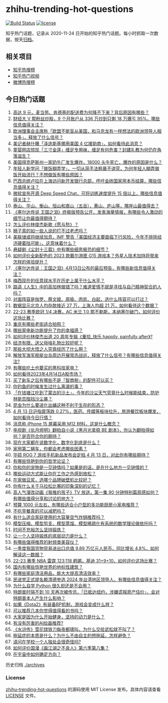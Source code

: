 # zhihu-trending-hot-questions

[![Build Status](https://github.com/justjavac/zhihu-trending-hot-questions/workflows/ci/badge.svg?branch=master)](https://github.com/justjavac/zhihu-trending-hot-questions/actions)
[![license](https://img.shields.io/github/license/justjavac/zhihu-trending-hot-questions)](https://github.com/justjavac/zhihu-trending-hot-questions/blob/master/LICENSE)

知乎热门话题，记录从 2020-11-24
日开始的知乎热门话题。每小时抓取一次数据，按天[归档](./archives)。

## 相关项目

- [知乎热搜榜](https://github.com/justjavac/zhihu-trending-top-search)
- [知乎热门视频](https://github.com/justjavac/zhihu-trending-hot-video)
- [微博热搜榜](https://github.com/justjavac/weibo-trending-hot-search)

## 今日热门话题

<!-- BEGIN -->
<!-- 最后更新时间 Fri Apr 14 2023 03:12:34 GMT+0800 (China Standard Time) -->

1. [高达 9 元，麦当劳、肯德基的配送费为何降不下来？背后原因有哪些？](https://www.zhihu.com/question/595324066)
1. [财经大 V 帮粉丝炒股，9 个月账户从 336 万炒到只剩 18 万爆亏 95%，哪些信息值得关注？](https://www.zhihu.com/question/595305140)
1. [欧洲理事会主席称「欧盟不能盲从美国，和马克龙有一样想法的欧洲领导人相当多」，释放了什么信号？](https://www.zhihu.com/question/595132786)
1. [美记者赫什曝「泽连斯基挪用美国 4 亿援助款」，如何看待此消息？](https://www.zhihu.com/question/595367199)
1. [童婴网店惊现「三寸金莲」缠足专用袜，缠足有何危害？封建礼教为何仍在角落滋生？](https://www.zhihu.com/question/595131643)
1. [美国得克萨斯州一家奶牛厂发生爆炸，18000 头牛死亡，爆炸的原因是什么？](https://www.zhihu.com/question/595354670)
1. [年轻人新学问「做饭糊弄学」，一切从简手法粗暴不讲究，为何年轻人糊弄做饭开始流行？不想做饭有哪些原因？](https://www.zhihu.com/question/595350624)
1. [巴西总统卢拉在上海访问新开发银行总部，呼吁金砖国家用本币结算，哪些信息值得关注？](https://www.zhihu.com/question/595372734)
1. [微软宣布开源 Deep Speed Chat，可将训练速度提升 15 倍以上，哪些信息值得关注？](https://www.zhihu.com/question/595311294)
1. [泰山、华山、衡山、恒山和嵩山（五岳），黄山、庐山等，哪座山最值得去？](https://www.zhihu.com/question/49004553)
1. [《塞尔达传说 王国之泪》终极版预告公开，发表海量情报，有哪些令人激动的细节让你最值得期待？](https://www.zhihu.com/question/595294455)
1. [怎么评价林俊杰新歌《愿与愁》？](https://www.zhihu.com/question/595445056)
1. [狮子真的如一些人说的打不过老虎吗？](https://www.zhihu.com/question/52247693)
1. [美联储或将继续加息，IMF 警告「美国经济主要面临下行风险，今年不排除经济硬着陆可能」，这意味着什么？](https://www.zhihu.com/question/595307307)
1. [悬疑剧《尘封十三载》中有哪些细思极恐的细节？](https://www.zhihu.com/question/594056002)
1. [如何评价全新配色的 2023 款戴尔游匣 G15 游戏本？外星人技术加持将带来怎样的体验提升？](https://www.zhihu.com/question/587142796)
1. [《塞尔达传说：王国之泪》4月13日公布的最后预告，有哪些新信息值得关注？](https://www.zhihu.com/question/595261626)
1. [梅西现在的任意球水平在历史上属于什么水平？](https://www.zhihu.com/question/38586300)
1. [路遥《人生》中的高加林做错了吗？难道爱情不就是寻找与自己精神契合的人吗？](https://www.zhihu.com/question/35755752)
1. [对面阵容是伽罗、蔡文姬、周瑜、肉凯、白起，选什么阵容可以打过？](https://www.zhihu.com/question/530278128)
1. [数据显示北京人均存款接近 27 万，上海人均超 21 万，如何看待这个数据？](https://www.zhihu.com/question/595206992)
1. [22-23 赛季欧冠 1/4 决赛，AC 米兰 1:0 那不勒斯，本纳塞尔破门，如何评价这场比赛？](https://www.zhihu.com/question/595261653)
1. [重庆有哪些老街适合拍照？](https://www.zhihu.com/question/485067761)
1. [哪些家电新功能提升了你的幸福感？](https://www.zhihu.com/question/595449538)
1. [如何评价林俊杰出道 20 周年专辑《重拾_快乐 happily, painfully after》?](https://www.zhihu.com/question/594798181)
1. [经济有限，送父母啥礼物比较好呢？](https://www.zhihu.com/question/594875461)
1. [那些大彻大悟之人究竟经历了什么啊？](https://www.zhihu.com/question/592116281)
1. [解放军海军舰艇台岛周边开展常态战巡，释放了什么信号？有哪些信息值得关注?](https://www.zhihu.com/question/595007915)
1. [有哪些吃土也要买的黑科技家电？](https://www.zhihu.com/question/589319595)
1. [如何看待2023年4月14日A股市场？](https://www.zhihu.com/question/595425854)
1. [买了新车之后有哪些不是「智商税」的配件可以买？](https://www.zhihu.com/question/579258242)
1. [你钓鱼的时候发生过什么离谱的事？](https://www.zhihu.com/question/468943312)
1. [「在钱塘江吃到了蒙古的沙土」，今年的沙尘天气究竟什么时候能结束，防护林能否阻挡沙尘暴？](https://www.zhihu.com/question/595310220)
1. [昆虫为什么要进化出蛹这种不利于生存的形态？](https://www.zhihu.com/question/502944559)
1. [4 月 13 日沪指震荡跌 0.27%，医药、传媒等板块拉升，旅游餐饮板块爆发，如何看待今日行情？](https://www.zhihu.com/question/595315099)
1. [消息称 iPhone 15 屏幕采用 M12 材料，这是什么概念？](https://www.zhihu.com/question/594932513)
1. [电视剧《长月烬明》翻拍自小说《黑月光拿稳 BE 剧本》，你认为翻拍得如何？是否符合你的期待？](https://www.zhihu.com/question/496786489)
1. [现在大家都在说数字化，数字化到底是什么？](https://www.zhihu.com/question/422307651)
1. [家用第二辆车，你都会考虑哪些因素？](https://www.zhihu.com/question/593149557)
1. [华硕 ROG 7 游戏手机新品发布会定档 4 月 13 日，对此你有哪些期待？](https://www.zhihu.com/question/591460450)
1. [有哪些惊艳到你的哲学论证？](https://www.zhihu.com/question/587082541)
1. [你和你的宠物是一见钟情吗？如果是的话，是在什么地方一见钟情的？](https://www.zhihu.com/question/591087423)
1. [哪些运动方式能让你在工作之外感到放松？](https://www.zhihu.com/question/594569812)
1. [在家做豆浆，选哪个品牌破壁机比较好？](https://www.zhihu.com/question/591285118)
1. [你有什么关于马拉松比赛的印象深刻的记忆？](https://www.zhihu.com/question/593680919)
1. [高人气漫改动画《我推的孩子》TV 放送，第一集 90 分钟特别篇观感如何？有哪些值得分享和讨论的地方？](https://www.zhihu.com/question/595119142)
1. [预算 1000 元左右，有哪些适合小户型的多功能厨房小家电推荐？](https://www.zhihu.com/question/591687791)
1. [不吃早餐真的可以减肥吗？](https://www.zhihu.com/question/584109574)
1. [有什么适合家庭使用的大容量空气炸锅推荐吗？](https://www.zhihu.com/question/591071749)
1. [模型压缩、模型剪支、模型蒸馏、模型稀疏化有系统的数学理论做依托吗？](https://www.zhihu.com/question/594296903)
1. [时间不充裕怎么坚持锻炼？](https://www.zhihu.com/question/594610229)
1. [让一个人坚持锻炼的底层动力是什么？](https://www.zhihu.com/question/594513909)
1. [有哪些值得推荐的射频类美容仪？](https://www.zhihu.com/question/586331634)
1. [一季度我国货物贸易进出口总值 9.89 万亿元人民币，同比增长 4.8%，如何解读这一数据？](https://www.zhihu.com/question/595303077)
1. [22-23 赛季 NBA 雷霆 123:118 鹈鹕，基迪 31+9+10，如何评价这场比赛？](https://www.zhihu.com/question/595293530)
1. [国内有哪些惊艳世界的地标性建筑？](https://www.zhihu.com/question/592475226)
1. [有哪些家庭清洁用品，能大大提高清洁效率？](https://www.zhihu.com/question/464512840)
1. [民进党正式提名赖清德参选 2024 年台湾地区领导人，有哪些信息值得关注？](https://www.zhihu.com/question/595138312)
1. [为什么自学 Python 很久却还是不会用？](https://www.zhihu.com/question/559713692)
1. [特朗普时隔不到 10 天再次被传讯，「已抵达纽约，涉嫌谎报房产估价」，会对特朗普本人产生什么影响？](https://www.zhihu.com/question/595369188)
1. [如果《Dota2》有装备BP机制，游戏会变成什么样？](https://www.zhihu.com/question/587304617)
1. [可以推荐几本你觉得值得看的书吗？](https://www.zhihu.com/question/595038953)
1. [大家是因为什么开始健身，坚持的动力是什么？](https://www.zhihu.com/question/594724869)
1. [有没有厉害的AI绘画推荐?](https://www.zhihu.com/question/590378968)
1. [《水浒传》雪花镔铁刀每夜都啸叫，为什么交给武松就不叫了？](https://www.zhihu.com/question/500764705)
1. [拖延症的本质是什么？为什么不由自主的想拖延，怎样避免？](https://www.zhihu.com/question/283137567)
1. [请问在学校一个人独处会很奇怪吗?](https://www.zhihu.com/question/593858455)
1. [如何评价国漫《画江湖之不良人》第六季第八集？](https://www.zhihu.com/question/595304113)
1. [在宇宙中如何确定方向？](https://www.zhihu.com/question/439902904)

<!-- END -->

历史归档 [./archives](./archives)

### License

[zhihu-trending-hot-questions](https://github.com/justjavac/zhihu-trending-hot-questions)
的源码使用 MIT License 发布。具体内容请查看 [LICENSE](./LICENSE) 文件。
